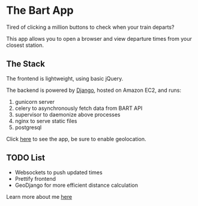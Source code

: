 # The Bart App
Tired of clicking a million buttons to check when your train departs?

This app allows you to open a browser and view departure times from your closest station.

## The Stack
The frontend is lightweight, using basic jQuery.

The backend is powered by [Django](http://www.djangoproject.com/), hosted on Amazon EC2, and runs:

1. gunicorn server
2. celery to asynchronously fetch data from BART API
3. supervisor to daemonize above processes
4. nginx to serve static files
5. postgresql

Click [here](http://52.11.27.205:9000/) to see the app, be sure to enable geolocation.

## TODO List
- Websockets to push updated times
- Prettify frontend
- GeoDjango for more efficient distance calculation

Learn more about me [here](http://www.linkedin.com/in/wenbochang/en)
